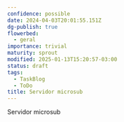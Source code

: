 ```yaml
---
confidence: possible
date: 2024-04-03T20:01:55.151Z
dg-publish: true
flowerbed:
  - geral
importance: trivial
maturity: sprout
modified: 2025-01-13T15:20:57-03:00
status: draft
tags:
  - TaskBlog
  - ToDo
title: Servidor microsub
---
```


Servidor microsub

